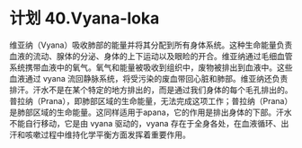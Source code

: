 # 计划 40.Vyana-loka

维亚纳（Vyana）吸收肺部的能量并将其分配到所有身体系统。这种生命能量负责血液的流动、腺体的分泌、身体的上下运动以及眼睑的开合。维亚纳通过毛细血管系统携带血液中的氧气。氧气和能量被吸收到组织中，废物被排出到血液中。这些血液通过 vyana 流回静脉系统，将受污染的废血带回心脏和肺部。维亚纳还负责排汗。汗水不是在某个特定的地方排出的，而是通过我们身体的每个毛孔排出的。普拉纳（Prana），即肺部区域的生命能量，无法完成这项工作；普拉纳（Prana）是肺部区域的生命能量。这同样适用于apana，它的作用是排出身体的下部。汗水不能自行移动，它是由 vyana 驱动的，vyana 存在于全身各处，在血液循环、出汗和咳嗽过程中维持化学平衡方面发挥着重要作用。

